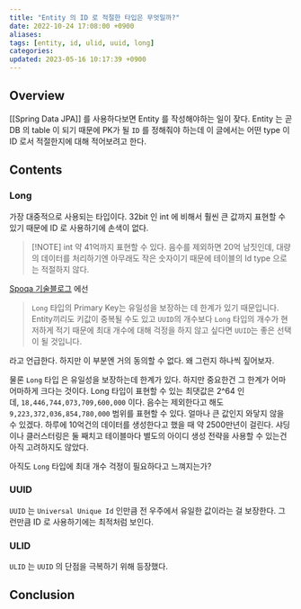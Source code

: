 ```yaml
---
title: "Entity 의 ID 로 적절한 타입은 무엇일까?"
date: 2022-10-24 17:08:00 +0900
aliases: 
tags: [entity, id, ulid, uuid, long]
categories: 
updated: 2023-05-16 10:17:39 +0900
---
```


## Overview

[[Spring Data JPA]] 를 사용하다보면 Entity 를 작성해야하는 일이 잦다. Entity 는 곧 DB 의 table 이 되기 때문에 PK가 될 `ID` 를 정해줘야 하는데 이 글에서는 어떤 type 이 ID 로서 적절한지에 대해 적어보려고 한다.

## Contents

### Long

가장 대중적으로 사용되는 타입이다. 32bit 인 int 에 비해서 훨씬 큰 값까지 표현할 수 있기 때문에 ID 로 사용하기에 손색이 없다.

> [!NOTE] int
> 약 41억까지 표현할 수 있다. 음수를 제외하면 20억 남짓인데, 대량의 데이터를 처리하기엔 아무래도 작은 숫자이기 때문에 테이블의 Id type 으로는 적절하지 않다.

[Spoqa 기술블로그](https://spoqa.github.io/2022/08/16/kotlin-jpa-entity.html) 에선

> `Long` 타입의 Primary Key는 유일성을 보장하는 데 한계가 있기 때문입니다. Entity끼리도 키값이 중복될 수도 있고 `UUID`의 개수보다 `Long` 타입의 개수가 현저하게 적기 때문에 최대 개수에 대해 걱정을 하지 않고 싶다면 `UUID`는 좋은 선택이 될 것입니다.

라고 언급한다. 하지만 이 부분엔 거의 동의할 수 없다. 왜 그런지 하나씩 짚어보자.

물론 `Long` 타입 은 유일성을 보장하는데 한계가 있다. 하지만 중요한건 그 한계가 어마어마하게 크다는 것이다. Long 타입이 표현할 수 있는 최댓값은 2^64 인데, `18,446,744,073,709,600,000` 이다. 음수는 제외한다고 해도 `9,223,372,036,854,780,000` 범위를 표현할 수 있다. 얼마나 큰 값인지 와닿지 않을 수 있겠다. 하루에 10억건의 데이터를 생성한다고 했을 때 약 2500만년이 걸린다. 샤딩이나 클러스터링은 둘 째치고 테이블마다 별도의 아이디 생성 전략을 사용할 수 있는건 아직 고려하지도 않았다.

아직도 `Long` 타입에 최대 개수 걱정이 필요하다고 느껴지는가?

### UUID

`UUID` 는 `Universal Unique Id` 인만큼 전 우주에서 유일한 값이라는 걸 보장한다. 그런만큼 ID 로 사용하기에는 최적처럼 보인다.

### ULID

`ULID` 는 `UUID` 의 단점을 극복하기 위해 등장했다.

## Conclusion

